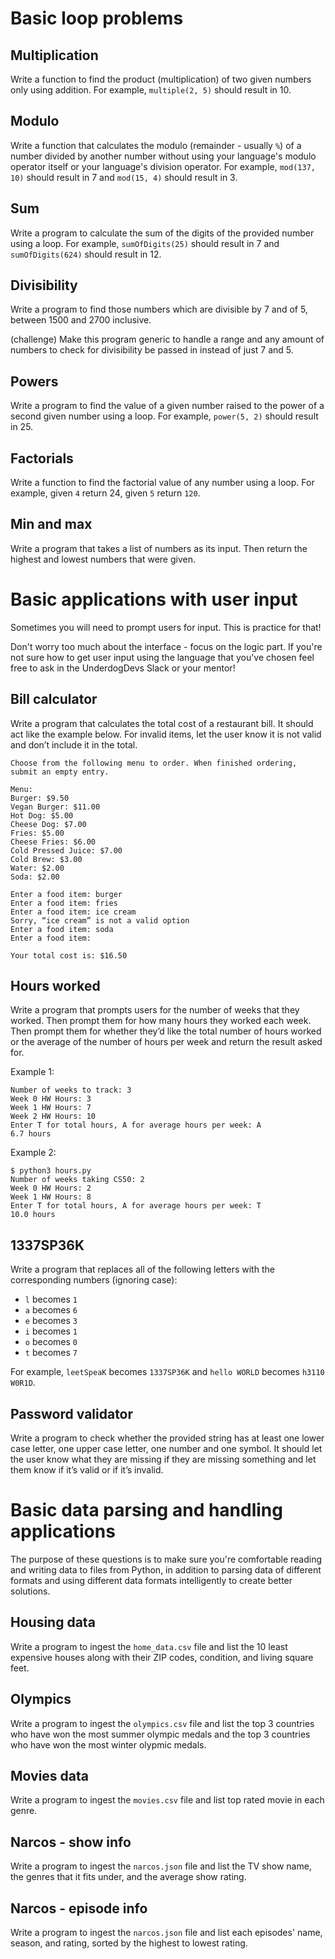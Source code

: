 # Basic loop problems

## Multiplication

Write a function to find the product (multiplication) of two given numbers only using addition. For example, `multiple(2, 5)` should result in 10.

## Modulo

Write a function that calculates the modulo (remainder - usually `%`) of a number divided by another number without using your language's modulo operator itself or your language's division operator. For example, `mod(137, 10)` should result in 7 and `mod(15, 4)` should result in 3.

## Sum

Write a program to calculate the sum of the digits of the provided number using a loop. For example, `sumOfDigits(25)` should result in 7 and `sumOfDigits(624)` should result in 12.

## Divisibility

Write a program to find those numbers which are divisible by 7 and of 5, between 1500 and 2700 inclusive.

(challenge) Make this program generic to handle a range and any amount of numbers to check for divisibility be passed in instead of just 7 and 5. 

## Powers

Write a program to find the value of a given number raised to the power of a second given number using a loop. For example, `power(5, 2)` should result in 25.

## Factorials

Write a function to find the factorial value of any number using a loop. For example, given `4` return 24, given `5` return `120`.

## Min and max

Write a program that takes a list of numbers as its input. Then return the highest and lowest numbers that were given.

# Basic applications with user input

Sometimes you will need to prompt users for input. This is practice for that!

Don't worry too much about the interface - focus on the logic part. If you're not sure how to get user input using the language that you've chosen feel free to ask in the UnderdogDevs Slack or your mentor!

## Bill calculator

Write a program that calculates the total cost of a restaurant bill. It should act like the example below. For invalid items, let the user know it is not valid and don’t include it in the total.

```
Choose from the following menu to order. When finished ordering, submit an empty entry.

Menu:
Burger: $9.50
Vegan Burger: $11.00
Hot Dog: $5.00
Cheese Dog: $7.00
Fries: $5.00
Cheese Fries: $6.00
Cold Pressed Juice: $7.00
Cold Brew: $3.00
Water: $2.00
Soda: $2.00

Enter a food item: burger
Enter a food item: fries
Enter a food item: ice cream
Sorry, “ice cream” is not a valid option
Enter a food item: soda
Enter a food item:

Your total cost is: $16.50
```

## Hours worked

Write a program that prompts users for the number of weeks that they worked. Then prompt them for how many hours they worked each week. Then prompt them for whether they’d like the total number of hours worked or the average of the number of hours per week and return the result asked for.

Example 1:

```
Number of weeks to track: 3
Week 0 HW Hours: 3
Week 1 HW Hours: 7
Week 2 HW Hours: 10
Enter T for total hours, A for average hours per week: A
6.7 hours
```

Example 2:

```
$ python3 hours.py
Number of weeks taking CS50: 2
Week 0 HW Hours: 2
Week 1 HW Hours: 8
Enter T for total hours, A for average hours per week: T
10.0 hours
```

## 1337SP36K

Write a program that replaces all of the following letters with the corresponding numbers (ignoring case):

- `l` becomes `1`
- `a` becomes `6`
- `e` becomes `3`
- `i` becomes `1`
- `o` becomes `0`
- `t` becomes `7`

For example, `leetSpeaK` becomes `1337SP36K` and `hello WORLD` becomes `h3110 W0R1D`.

## Password validator

Write a program to check whether the provided string has at least one lower case letter, one upper case letter, one number and one symbol. It should let the user know what they are missing if they are missing something and let them know if it’s valid or if it’s invalid.

# Basic data parsing and handling applications

The purpose of these questions is to make sure you're comfortable reading and writing data to files from Python, in addition to parsing data of different formats and using different data formats intelligently to create better solutions.

## Housing data

Write a program to ingest the `home_data.csv` file and list the 10 least expensive houses along with their ZIP codes, condition, and living square feet.

## Olympics

Write a program to ingest the `olympics.csv` file and list the top 3 countries who have won the most summer olympic medals and the top 3 countries who have won the most winter olypmic medals.

## Movies data

Write a program to ingest the `movies.csv` file and list top rated movie in each genre.

## Narcos - show info

Write a program to ingest the `narcos.json` file and list the TV show name, the genres that it fits under, and the average show rating.

## Narcos - episode info

Write a program to ingest the `narcos.json` file and list each episodes' name, season, and rating, sorted by the highest to lowest rating.
